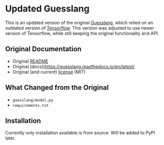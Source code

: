 # Updated Guesslang

This is an updated version of the original [Guesslang](https://github.com/yoeo/guesslang), which relied on an outdated version of [Tensorflow](https://github.com/tensorflow/tensorflow).
This version was adjusted to use newer version of Tensorflow, while still keeping the original functionality and API.

## Original Documentation
* Original [README](original_README.md)
* Original [docs](https://guesslang.readthedocs.io/en/latest/
* Original (and current) [license](LICENSE) (MIT)

## What Changed from the Original
* `guesslang/model.py`
* `requirements.txt`

## Installation
Currently only installation available is from source. Will be added to PyPI later.
